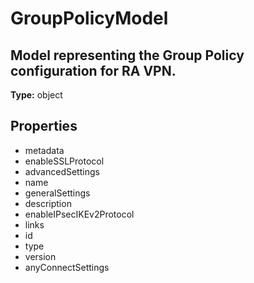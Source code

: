 # GroupPolicyModel

## Model representing the Group Policy configuration for RA VPN.

**Type:** object

## Properties
* metadata
* enableSSLProtocol
* advancedSettings
* name
* generalSettings
* description
* enableIPsecIKEv2Protocol
* links
* id
* type
* version
* anyConnectSettings
